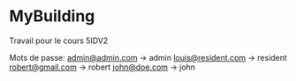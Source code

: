 # MyBuilding
Travail pour le cours 5IDV2

Mots de passe: 
admin@admin.com -> admin
louis@resident.com -> resident
robert@gmail.com -> robert
john@doe.com -> john
